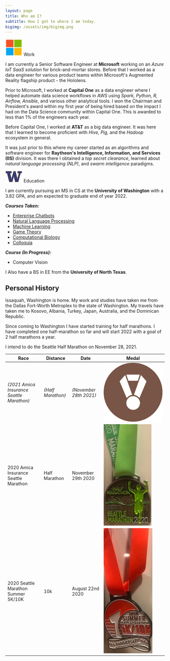 ```yaml
---
layout: page
title: Who am I?
subtitle: How I got to where I am today.
bigimg: /assets/img/bigimg.png
---
```



![Work](assets/img/microsoft.png) Work

I am currently a Senior Software Engineer at **Microsoft** working on an *Azure IoT SaaS solution* for brick-and-mortar stores. Before that I worked as a data engineer for various product teams within Microsoft's Augmented Reality flagship product - the Hololens.

Prior to Microsoft, I worked at **Capital One** as a data engineer where I helped automate data science workflows in *AWS* using *Spark, Python, R, Airflow, Ansible*, and various other analytical tools. I won the Chairman and President's award within my first year of being hired based on the impact I had on the Data Science community within Capital One. This is awarded to less than 1% of the engineers each year.

Before Capital One, I worked at **AT&T** as a big data engineer. It was here that I learned to become proficient with *Hive, Pig,* and the *Hadoop* ecosystem in general. 

It was just prior to this where my career started as an algorithms and software engineer for **Raytheon's Intelligence, Information, and Services (IIS)** division. It was there I obtained a *top secret clearance*, learned about *natural language processing (NLP)*, and *swarm intelligence* paradigms.

![School](assets/img/university_of_washington.png) Education

I am currently pursuing an MS in CS at the **University of Washington** with a 3.82 GPA, and am expected to graduate end of year 2022.

***Courses Taken:***
- [Enterprise Chatbots](https://www.charlesdrotar.com/posts/uw/EnterpriseChatbots.html/)
- [Natural Language Processing](https://www.charlesdrotar.com/posts/uw/NaturalLanguageProcessing.html/)
- [Machine Learning](https://www.charlesdrotar.com/posts/uw/MachineLearning.html/)
- [Game Theory](https://www.charlesdrotar.com/posts/uw/GameTheory.html/)
- [Computational Biology](https://www.charlesdrotar.com/posts/uw/ComputationalBiology.html/)
- [Colloquia](https://www.charlesdrotar.com/posts/uw/Colloquia.html/)

***Course (In Progress):***
- Computer Vision

I Also have a BS in EE from the **University of North Texas**.

## Personal History

Issaquah, Washington is home. 
My work and studies have taken me from the Dallas Fort-Worth Metroplex 
to the state of Washington. My travels have taken me to Kosovo, Albania, 
Turkey, Japan, Australia, and the Dominican Republic.

Since coming to Washington I have started training for half marathons. 
I have completed one half-marathon so far and will start 2022
with a goal of 2 half marathons a year.

I intend to do the Seattle Half Marathon on November 28, 2021.

| Race      | Distance   | Date | Medal |
| ----------- | ----------- | ----------- |----------- |
| *(2021 Amica Insurance Seattle Marathon)*   | *(Half Marathon)*        | *(November 28th 2021)*       | ![2020_Seattle_Winter_HalfMarathon](assets/img/Races/Registered_But_Not_Ran_Yet.jpg)        |
| 2020 Amica Insurance Seattle Marathon      | Half Marathon       | November 29th 2020       | ![2020_Seattle_Winter_HalfMarathon](assets/img/Races/2020_Seattle_Winter_HalfMarathon.jpg)       |
| 2020 Seattle Marathon Summer 5K/10K    | 10k        | August 22nd 2020       |  ![2020_Seattle_Winter_HalfMarathon](assets/img/Races/2020_Seattle_Summer_10k.jpg)      |


